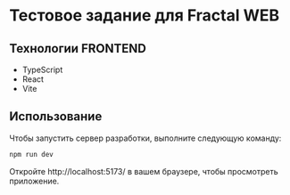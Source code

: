 # Тестовое задание для Fractal WEB 

## Технологии FRONTEND
- TypeScript
- React
- Vite

## Использование

Чтобы запустить сервер разработки, выполните следующую команду:

```bash
npm run dev
```

Откройте  http://localhost:5173/ в вашем браузере, чтобы просмотреть приложение.
